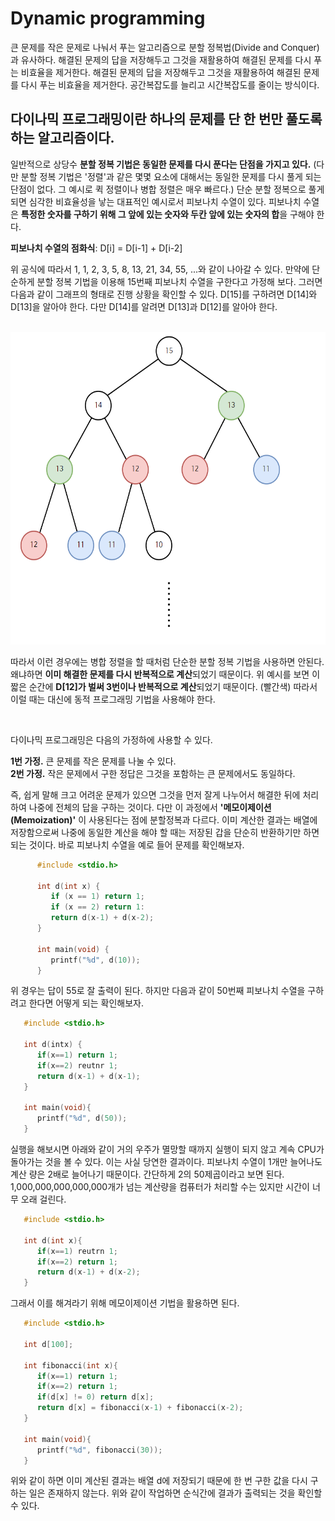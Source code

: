 Dynamic programming
===================
큰 문제를 작은 문제로 나눠서 푸는 알고리즘으로 분할 정복법(Divide and Conquer)과 유사하다. 해결된 문제의 답을 저장해두고 그것을 재활용하여 해결된 문제를 다시 푸는 비효율을 제거한다.
해결된 문제의 답을 저장해두고 그것을 재활용하여 해결된 문제를 다시 푸는 비효율을 제거한다. 공간복잡도를 늘리고 시간복잡도를 줄이는 방식이다.   


다이나믹 프로그래밍이란 하나의 문제를 단 한 번만 풀도록 하는 알고리즘이다.
----------------
일반적으로 상당수 **분할 정복 기법은 동일한 문제를 다시 푼다는 단점을 가지고 있다.** (다만 분할 정복 기법은 '정렬'과 같은 몇몇 요소에 대해서는 동일한 문제를 다시 풀게 되는 단점이 없다. 그 예시로 퀵 정렬이나 병합 정렬은 매우 빠르다.) 단순 분할 정복으로 풀게 되면 심각한 비효율성을 낳는 대표적인 예시로서 피보나치 수열이 있다. 피보나치 수열은 **특정한 숫자를 구하기 위해 그 앞에 있는 숫자와 두칸 앞에 있는 숫자의 합**을 구해야 한다.   

**피보나치 수열의 점화식**: D[i] = D[i-1] + D[i-2]   
   
위 공식에 따라서 1, 1, 2, 3, 5, 8, 13, 21, 34, 55, ...와 같이 나아갈 수 있다. 만약에 단순하게 분할 정복 기법을 이용해 15번째 피보나치 수열을 구한다고 가정해 보다. 그러면 다음과 같이 그래프의 형태로 진행 상황을 확인할 수 있다. D[15]를 구하려면 D[14]와 D[13]을 알아야 한다. 다만 D[14]를 알려면 D[13]과 D[12]를 알아야 한다.   

<br><img src="G.PNG" width="1000px" height="500px" alt="Graph"></img><br/>

따라서 이런 경우에는 병합 정렬을 할 때처럼 단순한 분할 정복 기법을 사용하면 안된다. 왜냐하면 **이미 해결한 문제를 다시 반복적으로 계산**되었기 때문이다. 위 예시를 보면 이 짧은 순간에 **D[12]가 벌써 3번이나 반복적으로 계산**되었기 때문이다. (빨간색) 따라서 이럴 때는 대신에 동적 프로그래밍 기법을 사용해야 한다.

<br>

다이나믹 프로그래밍은 다음의 가정하에 사용할 수 있다.   

**1번 가정.** 큰 문제를 작은 문제를 나눌 수 있다.   
**2번 가정.** 작은 문제에서 구한 정답은 그것을 포함하는 큰 문제에서도 동일하다.   

즉, 쉽게 말해 크고 어려운 문제가 있으면 그것을 먼저 잘게 나누어서 해결한 뒤에 처리하여 나중에 전체의 답을 구하는 것이다. 다만 이 과정에서 **'메모이제이션(Memoization)'** 이 사용된다는 점에 분할정복과 다르다. 이미 계산한 결과는 배열에 저장함으로써 나중에 동일한 계산을 해야 할 때는 저장된 갑을 단순히 반환하기만 하면 되는 것이다. 바로 피보나치 수열을 예로 들어 문제를 확인해보자.   
   
```C
      #include <stdio.h>
    
      int d(int x) {
         if (x == 1) return 1;
         if (x == 2) return 1:
         return d(x-1) + d(x-2);
      }
      
      int main(void) {
         printf("%d", d(10));
      }
```
   
위 경우는 답이 55로 잘 출력이 된다. 하지만 다음과 같이 50번째 피보나치 수열을 구하려고 한다면 어떻게 되는 확인해보자.   
   
```C
   #include <stdio.h>
   
   int d(intx) {
      if(x==1) return 1;
      if(x==2) reutnr 1;
      return d(x-1) + d(x-1);
   }
   
   int main(void){
      printf("%d", d(50));
   }
```
   
실행을 해보시면 아래와 같이 거의 우주가 멸망할 때까지 실행이 되지 않고 계속 CPU가 돌아가는 것을 볼 수 있다. 이는 사실 당연한 결과이다. 피보나치 수열이 1개만 늘어나도 계산 량은 2배로 늘어나기 때문이다. 간단하게 2의 50제곱이라고 보면 된다. 1,000,000,000,000,000개가 넘는 계산량을 컴퓨터가 처리할 수는 있지만 시간이 너무 오래 걸린다.   
   
```C
   #include <stdio.h>
   
   int d(int x){
      if(x==1) reutrn 1;
      if(x==2) return 1;
      return d(x-1) + d(x-2);
   }
```
   
그래서 이를 해겨라기 위해 메모이제이션 기법을 활용하면 된다.   

```C
   #include <stdio.h>
   
   int d[100];
   
   int fibonacci(int x){
      if(x==1) return 1;
      if(x==2) return 1;
      if(d[x] != 0) return d[x];
      return d[x] = fibonacci(x-1) + fibonacci(x-2);
   }
   
   int main(void){
      printf("%d", fibonacci(30));
   }
```
   
위와 같이 하면 이미 계산된 결과는 배열 d에 저장되기 때문에 한 번 구한 값을 다시 구하는 일은 존재하지 않는다. 위와 같이 작업하면 순식간에 결과가 출력되는 것을 확인할 수 있다.
